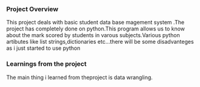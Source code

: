 ### Project Overview

 This project deals with basic student data base magement system .The project has completely done on python.This program allows us to know about the mark scored by students in varous subjects.Various python artibutes like list strings,dictionaries etc...there will be some disadvanteges as i just started to use python


### Learnings from the project

 The main thing i learned from theproject  is data wrangling.



